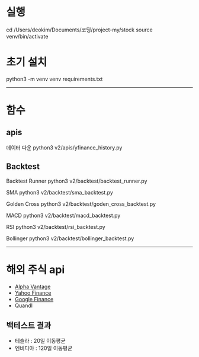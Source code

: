 # 실행

cd /Users/deokim/Documents/코딩/project-my/stock
source venv/bin/activate

# 초기 설치

python3 -m venv venv
requirements.txt

---

# 함수

## apis

데이터 다운
python3 v2/apis/yfinance_history.py

## Backtest

Backtest Runner
python3 v2/backtest/backtest_runner.py

SMA
python3 v2/backtest/sma_backtest.py

Golden Cross
python3 v2/backtest/goden_cross_backtest.py

MACD
python3 v2/backtest/macd_backtest.py

RSI
python3 v2/backtest/rsi_backtest.py

Bollinger
python3 v2/backtest/bollinger_backtest.py

---

# 해외 주식 api

-   [Alpha Vantage](https://www.alphavantage.co/documentation/)
-   [Yahoo Finance](https://www.financeapi.net)
-   [Google Finance](https://serpapi.com/google-finance-api)
-   Quandl

## 백테스트 결과

-   테슬라 : 20일 이동평균
-   엔비디아 : 120일 이동평균
